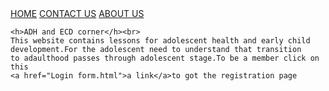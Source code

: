 
  <body> 
    <a href="page.tsx">HOME</a>    <a href="">CONTACT US</a>    <a href="">ABOUT US</a>




 
    <h>ADH and ECD corner</h><br>
    This website contains lessons for adolescent health and early child development.For the adolescent need to understand that transition
    to adaulthood passes through adolescent stage.To be a member click on this 
    <a href="Login form.html">a link</a>to got the registration page

  </body>
</html>
